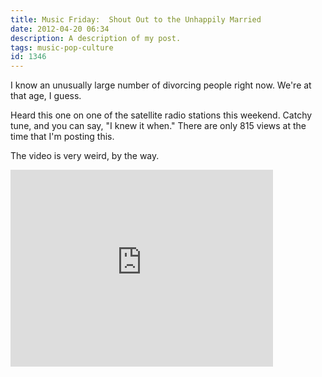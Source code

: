 ```yaml
---
title: Music Friday:  Shout Out to the Unhappily Married
date: 2012-04-20 06:34
description: A description of my post.
tags: music-pop-culture
id: 1346
---
```

I know an unusually large number of divorcing people right now.  We're at that age, I guess.  

Heard this one on one of the satellite radio stations this weekend.  Catchy tune, and you can say, "I knew it when."  There are only 815 views at the time that I'm posting this.

The video is very weird, by the way.

<iframe width="420" height="315" src="http://www.youtube.com/embed/c-IuAL0Chao" frameborder="0" allowfullscreen></iframe>